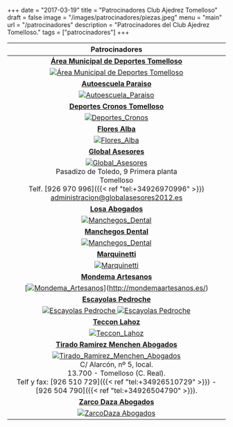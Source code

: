 +++
date = "2017-03-19"
title = "Patrocinadores Club Ajedrez Tomelloso"
draft = false
image = "/images/patrocinadores/piezas.jpeg"
menu = "main"
url = "/patrocinadores"
description = "Patrocinadores del Club Ajedrez Tomelloso."
tags = ["patrocinadores"]
+++

|Patrocinadores|
|:--:|
|[**Área Municipal de Deportes Tomelloso**](https://www.facebook.com/%C3%81rea-Municipal-de-Deportes-Tomelloso-692988147490623/?fref=ts)|
|[![Área Municipal de Deportes Tomelloso](/images/patrocinadores/areadeportestomelloso.jpg)](https://www.facebook.com/%C3%81rea-Municipal-de-Deportes-Tomelloso-692988147490623/?fref=ts) |
|[**Autoescuela Paraiso**](http://evapago.wixsite.com/paraisovial)|
|[![Autoescuela_Paraiso](/images/patrocinadores/AutoescuelaParaiso.jpg)](http://evapago.wixsite.com/paraisovial) |
|[**Deportes Cronos Tomelloso**](http://www.cronostomelloso.com/) |
|[![Deportes_Cronos](/images/patrocinadores/cronos.jpg)](http://www.cronostomelloso.com/) |
|[**Flores Alba**](https://11870.com/pro/flores-alba-1) |
|[![Flores_Alba](/images/patrocinadores/FloresAlba.jpg)](https://11870.com/pro/flores-alba-1) |
|[**Global Asesores**](http://www.globalasesores2012.es/) |
| [![Global_Asesores](/images/patrocinadores/GlobalAsesores.jpg)](http://www.globalasesores2012.es/) </br> Pasadizo de Toledo, 9 Primera planta </br> Tomelloso </br> Telf. [926 970 996]({{< ref "tel:+34926970996" >}}) </br> <administracion@globalasesores2012.es> |
|[**Losa Abogados**](http://bufetelosa.com/)|
|[![Manchegos_Dental](/images/patrocinadores/juanjolosa.jpg)](http://bufetelosa.com/) |
|[**Manchegos Dental**](http://manchegosprotesisdental.es/)|
|[![Manchegos_Dental](/images/patrocinadores/ManchegosDental.png)](http://manchegosprotesisdental.es/) |
|[**Marquinetti**](http://marquinetti.com/)|
|[![Marquinetti](/images/patrocinadores/Marquinetti.jpg)](http://marquinetti.com/) |
|[**Mondema Artesanos**](http://mondemaartesanos.es/) |
|[[![Mondema_Artesanos](/images/patrocinadores/MondemaArtesanos.png)](http://mondemaartesanos.es/)](http://mondemaartesanos.es/) |
|[**Escayolas Pedroche**](https://www.construccionespecial.com/empresa-escayolas-pedroche-en-tomelloso-22871) |
|[![Escayolas Pedroche](/images/patrocinadores/pedroche.jpg) ![Escayolas Pedroche](/images/patrocinadores/pedrochepladur.png)](https://www.construccionespecial.com/empresa-escayolas-pedroche-en-tomelloso-22871) |
|[**Teccon Lahoz**](http://www.tecconlahoz.es/) <div id="tiradomenchenabogados"></div> |
|[![Teccon_Lahoz](/images/patrocinadores/TecconLahoz.jpg)](http://www.tecconlahoz.es/) |
|[**Tirado Ramirez Menchen Abogados**](#tiradomenchenabogados)|
|[![Tirado_Ramirez_Menchen_Abogados](/images/patrocinadores/TiradoRamirezMenchen.jpg)](#tiradomenchenabogados) </br> C/ Alarcón, nº 5, local. </br> 13.700 - Tomelloso (C. Real). </br> Telf y fax: [926 510 729]({{< ref "tel:+34926510729" >}}) - [926 504 790]({{< ref "tel:+34926504790" >}}). |
| [**Zarco Daza Abogados**](http://www.citiservi.es/ciudad-real/pilar-zarco-daza-tomelloso__2760012_477.html) |
[![ZarcoDaza Abogados](/images/patrocinadores/zarcodaza.png)](http://www.citiservi.es/ciudad-real/pilar-zarco-daza-tomelloso__2760012_477.html) |
